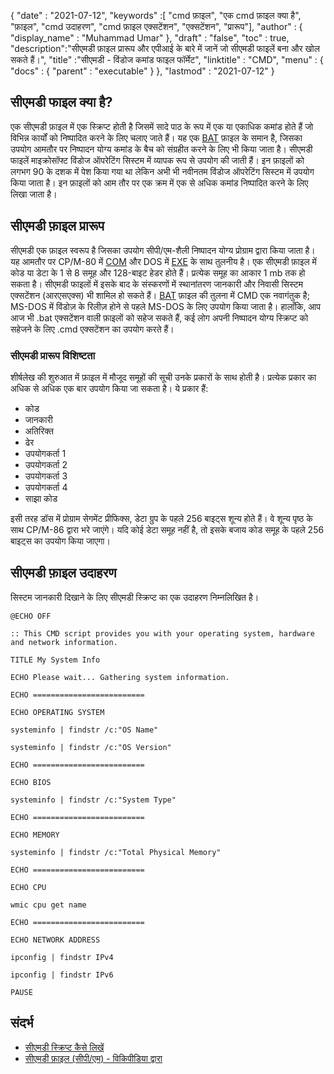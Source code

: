 {
  "date" : "2021-07-12",
  "keywords" :[ "cmd फ़ाइल", "एक cmd फ़ाइल क्या है", "फ़ाइल", "cmd उदाहरण", "cmd फ़ाइल एक्सटेंशन", "एक्सटेंशन", "प्रारूप"],
  "author" : {
    "display_name" : "Muhammad Umar"
},
  "draft" : "false",
  "toc" : true,
  "description":"सीएमडी फ़ाइल प्रारूप और एपीआई के बारे में जानें जो सीएमडी फाइलें बना और खोल सकते हैं।",
  "title" :"सीएमडी - विंडोज कमांड फाइल फॉर्मेट",
  "linktitle" : "CMD",
  "menu" : {
    "docs" : {
      "parent" : "executable"
}
},
  "lastmod" : "2021-07-12"
}

## सीएमडी फाइल क्या है?
एक सीएमडी फ़ाइल में एक स्क्रिप्ट होती है जिसमें सादे पाठ के रूप में एक या एकाधिक कमांड होते हैं जो विभिन्न कार्यों को निष्पादित करने के लिए चलाए जाते हैं। यह एक [BAT](/hi/executable/bat/) फ़ाइल के समान है, जिसका उपयोग आमतौर पर निष्पादन योग्य कमांड के बैच को संग्रहीत करने के लिए भी किया जाता है। सीएमडी फाइलें माइक्रोसॉफ्ट विंडोज ऑपरेटिंग सिस्टम में व्यापक रूप से उपयोग की जाती हैं। इन फ़ाइलों को लगभग 90 के दशक में पेश किया गया था लेकिन अभी भी नवीनतम विंडोज ऑपरेटिंग सिस्टम में उपयोग किया जाता है। इन फ़ाइलों को आम तौर पर एक क्रम में एक से अधिक कमांड निष्पादित करने के लिए लिखा जाता है।

## सीएमडी फ़ाइल प्रारूप
सीएमडी एक फ़ाइल स्वरूप है जिसका उपयोग सीपी/एम-शैली निष्पादन योग्य प्रोग्राम द्वारा किया जाता है। यह आमतौर पर CP/M-80 में [COM](/hi/executable/com/) और DOS में [EXE](/hi/executable/exe/) के साथ तुलनीय है। एक सीएमडी फ़ाइल में कोड या डेटा के 1 से 8 समूह और 128-बाइट हेडर होते हैं। प्रत्येक समूह का आकार 1 mb तक हो सकता है। सीएमडी फाइलों में इसके बाद के संस्करणों में स्थानांतरण जानकारी और निवासी सिस्टम एक्सटेंशन (आरएसएक्स) भी शामिल हो सकते हैं। [BAT](/hi/executable/bat/) फ़ाइल की तुलना में CMD एक नवागंतुक है; MS-DOS में विंडोज़ के रिलीज़ होने से पहले MS-DOS के लिए उपयोग किया जाता है। हालाँकि, आप आज भी .bat एक्सटेंशन वाली फ़ाइलों को सहेज सकते हैं, कई लोग अपनी निष्पादन योग्य स्क्रिप्ट को सहेजने के लिए .cmd एक्सटेंशन का उपयोग करते हैं।

### सीएमडी प्रारूप विशिष्टता

शीर्षलेख की शुरुआत में फ़ाइल में मौजूद समूहों की सूची उनके प्रकारों के साथ होती है। प्रत्येक प्रकार का अधिक से अधिक एक बार उपयोग किया जा सकता है। ये प्रकार हैं:

- कोड
- जानकारी
- अतिरिक्त
- ढेर
- उपयोगकर्ता 1
- उपयोगकर्ता 2
- उपयोगकर्ता 3
- उपयोगकर्ता 4
- साझा कोड

इसी तरह डॉस में प्रोग्राम सेगमेंट प्रीफिक्स, डेटा ग्रुप के पहले 256 बाइट्स शून्य होते हैं। वे शून्य पृष्ठ के साथ CP/M-86 द्वारा भरे जाएंगे। यदि कोई डेटा समूह नहीं है, तो इसके बजाय कोड समूह के पहले 256 बाइट्स का उपयोग किया जाएगा।
## सीएमडी फ़ाइल उदाहरण
सिस्टम जानकारी दिखाने के लिए सीएमडी स्क्रिप्ट का एक उदाहरण निम्नलिखित है।
```
@ECHO OFF

:: This CMD script provides you with your operating system, hardware and network information.

TITLE My System Info

ECHO Please wait... Gathering system information.

ECHO =========================

ECHO OPERATING SYSTEM

systeminfo | findstr /c:"OS Name"

systeminfo | findstr /c:"OS Version"

ECHO =========================

ECHO BIOS

systeminfo | findstr /c:"System Type"

ECHO =========================

ECHO MEMORY

systeminfo | findstr /c:"Total Physical Memory"

ECHO =========================

ECHO CPU

wmic cpu get name

ECHO =========================

ECHO NETWORK ADDRESS

ipconfig | findstr IPv4

ipconfig | findstr IPv6

PAUSE
```



## संदर्भ

* [सीएमडी स्क्रिप्ट कैसे लिखें](https://smallbusiness.chron.com/write-cmd-script-53226.html)
* [सीएमडी फ़ाइल (सीपी/एम) - विकिपीडिया द्वारा](https://en.wikipedia.org/wiki/CMD_file_(CP/M))

